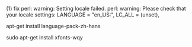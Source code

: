 (1) fix
perl: warning: Setting locale failed.
perl: warning: Please check that your locale settings:
	LANGUAGE = "en_US:",
	LC_ALL = (unset),

apt-get install language-pack-zh-hans

sudo apt-get install xfonts-wqy
